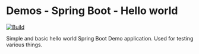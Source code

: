 # Demos - Spring Boot - Hello world
[![Build](https://github.com/unravellingtechnologies/demos-spring-boot-hello/actions/workflows/build.yml/badge.svg)](https://github.com/unravellingtechnologies/demos-spring-boot-hello/actions/workflows/build.yml)

Simple and basic hello world Spring Boot Demo application. Used for testing various things.
